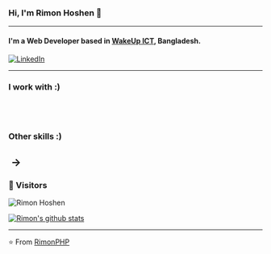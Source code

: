 ### Hi, I'm Rimon Hoshen 🧑
---

#### I'm a Web Developer based in <a href="https://wakeupict.com/">WakeUp ICT</a>,  Bangladesh.

<a href="https://www.linkedin.com/in/rimonhoshen/"><img alt="LinkedIn" src="https://img.shields.io/badge/-Rimon_Hoshen-blue?style=flat-square&logo=Linkedin&logoColor=white&link=https://www.linkedin.com/in/rimnhoshen/"></a>

-------------------------------------------------------------------------------------------------------------------------------------------------------------------------------
### I work with :)
<a href=""><img alt="" src="https://img.shields.io/badge/PHP-777BB4?style=for-the-badge&logo=php&logoColor=white"></a>
<a href=""><img alt="" src="https://img.shields.io/badge/JavaScript-F7DF1E?style=for-the-badge&logo=javascript&logoColor=black"></a>
<a href=""><img alt="" src="https://img.shields.io/badge/jQuery-0769AD?style=for-the-badge&logo=jquery&logoColor=white"></a>
<a href=""><img alt="" src="https://img.shields.io/badge/CodeIgniter-EF4223?style=for-the-badge&logo=codeigniter&logoColor=white"></a>
<a href=""><img alt="" src="https://img.shields.io/badge/Laravel-FF2D20?style=for-the-badge&logo=laravel&logoColor=white"></a>
-------------------------------------------------------------------------------------------------------------------------------------------------------------------------------
### Other skills :)
<a href=""><img alt="" src="https://img.shields.io/badge/Microsoft_Office-D83B01?style=for-the-badge&logo=microsoft-office&logoColor=white"></a> ->
<a href=""><img alt="" src="https://img.shields.io/badge/Microsoft_Word-2B579A?style=for-the-badge&logo=microsoft-word&logoColor=white"></a>
<a href=""><img alt="" src="https://img.shields.io/badge/Microsoft_Excel-217346?style=for-the-badge&logo=microsoft-excel&logoColor=white"></a>
<a href=""><img alt="" src="https://img.shields.io/badge/Microsoft_PowerPoint-B7472A?style=for-the-badge&logo=microsoft-powerpoint&logoColor=white"></a>
<a href=""><img alt="" src="https://img.shields.io/badge/Microsoft_Access-A4373A?style=for-the-badge&logo=microsoft-access&logoColor=white"></a>
<a href=""><img alt="" src="https://img.shields.io/badge/Google%20Sheets-34A853?style=for-the-badge&logo=google-sheets&logoColor=white"></a>
<a href=""><img alt="" src="https://img.shields.io/badge/Trello-0052CC?style=for-the-badge&logo=trello&logoColor=white"></a>
-------------------------------------------------------------------------------------------------------------------------------------------------------------------------------

### 🎁 Visitors 

<p align="left"> <img src="https://komarev.com/ghpvc/?username=RimonPHP" alt="Rimon Hoshen" /> </p>

[![Rimon's github stats](https://github-readme-stats.vercel.app/api?username=RimonPHP&show_icons=true&title_color=fff&icon_color=79ff97&text_color=9f9f9f&bg_color=1E90FF)](https://github.com/RimonPHP/github-readme-stats)

-------------------------------------------------------------------------------------------------------------------------------------------------------------------------------
⭐️ From [RimonPHP](http://www.github.com/RimonPHP)
